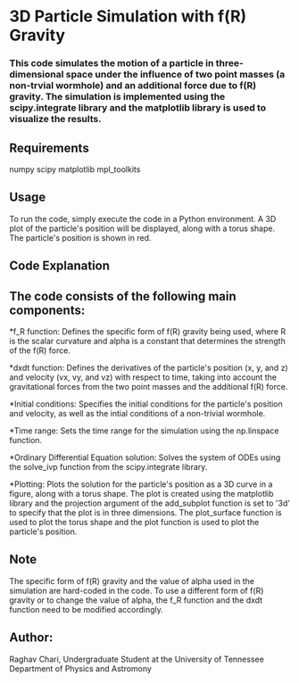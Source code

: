 # 3D Particle Simulation with f(R) Gravity

### This code simulates the motion of a particle in three-dimensional space under the influence of two point masses (a non-trvial wormhole) and an additional force due to f(R) gravity. The simulation is implemented using the scipy.integrate library and the matplotlib library is used to visualize the results.

## Requirements
numpy
scipy
matplotlib
mpl_toolkits

## Usage
To run the code, simply execute the code in a Python environment. A 3D plot of the particle's position will be displayed, along with a torus shape. The particle's position is shown in red.

## Code Explanation
## The code consists of the following main components:

*f_R function: Defines the specific form of f(R) gravity being used, where R is the scalar curvature and alpha is a constant that determines the strength of the f(R) force.

*dxdt function: Defines the derivatives of the particle's position (x, y, and z) and velocity (vx, vy, and vz) with respect to time, taking into account the gravitational forces from the two point masses and the additional f(R) force.

*Initial conditions: Specifies the initial conditions for the particle's position and velocity, as well as the intial conditions of a non-trivial wormhole.

*Time range: Sets the time range for the simulation using the np.linspace function.

*Ordinary Differential Equation solution: Solves the system of ODEs using the solve_ivp function from the scipy.integrate library.

*Plotting: Plots the solution for the particle's position as a 3D curve in a figure, along with a torus shape. The plot is created using the matplotlib library and the projection argument of the add_subplot function is set to '3d' to specify that the plot is in three dimensions. The plot_surface function is used to plot the torus shape and the plot function is used to plot the particle's position.

## Note
The specific form of f(R) gravity and the value of alpha used in the simulation are hard-coded in the code. To use a different form of f(R) gravity or to change the value of alpha, the f_R function and the dxdt function need to be modified accordingly.

## Author:

Raghav Chari, Undergraduate Student at the University of Tennessee Department of Physics and Astromony


